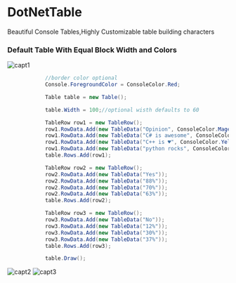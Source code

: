 # DotNetTable

 Beautiful Console Tables,Highly Customizable table building characters
 
 ### Default Table With Equal Block Width and Colors
![capt1](https://user-images.githubusercontent.com/45932883/86245167-b7cff780-bbc6-11ea-80ef-46aeb3098f81.PNG)

```cs
            //border color optional
            Console.ForegroundColor = ConsoleColor.Red;

            Table table = new Table();

            table.Width = 100;//optional wisth defaults to 60

            TableRow row1 = new TableRow();
            row1.RowData.Add(new TableData("Opinion", ConsoleColor.Magenta));
            row1.RowData.Add(new TableData("C# is awesome", ConsoleColor.Blue));
            row1.RowData.Add(new TableData("C++ is ♥", ConsoleColor.Yellow));
            row1.RowData.Add(new TableData("python rocks", ConsoleColor.Green));
            table.Rows.Add(row1);

            TableRow row2 = new TableRow();
            row2.RowData.Add(new TableData("Yes"));
            row2.RowData.Add(new TableData("88%"));
            row2.RowData.Add(new TableData("70%"));
            row2.RowData.Add(new TableData("63%"));
            table.Rows.Add(row2);

            TableRow row3 = new TableRow();
            row3.RowData.Add(new TableData("No"));
            row3.RowData.Add(new TableData("12%"));
            row3.RowData.Add(new TableData("30%"));
            row3.RowData.Add(new TableData("37%"));
            table.Rows.Add(row3);

            table.Draw();

```

![capt2](https://user-images.githubusercontent.com/45932883/86245175-b9012480-bbc6-11ea-8ac8-2ca97f5060ff.PNG)
![capt3](https://user-images.githubusercontent.com/45932883/86245180-bacae800-bbc6-11ea-9fee-a0a13473b6eb.PNG)
